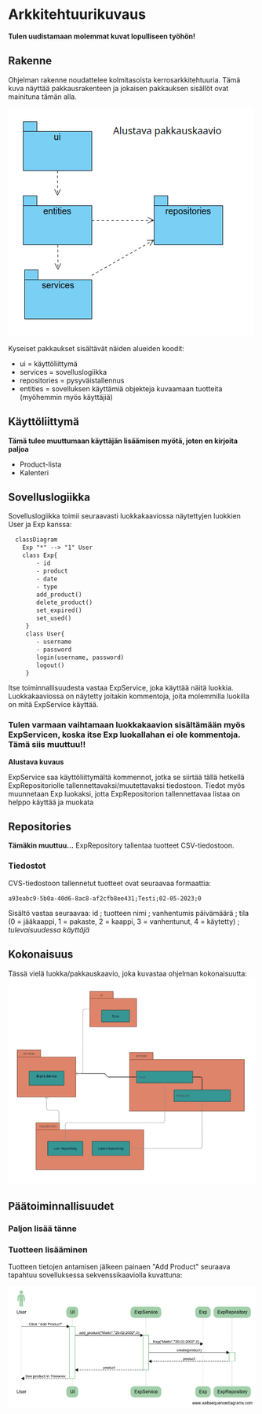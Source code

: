 # Arkkitehtuurikuvaus
**Tulen uudistamaan molemmat kuvat lopulliseen työhön!**
## Rakenne

Ohjelman rakenne noudattelee kolmitasoista kerrosarkkitehtuuria. Tämä kuva näyttää pakkausrakenteen ja jokaisen pakkauksen sisällöt ovat mainituna tämän alla.

![Pakkausrakenne](./kuvat/Exp_alustava_pakkauskaavio.png)

Kyseiset pakkaukset sisältävät näiden alueiden koodit:

- ui = käyttöliittymä
- services = sovelluslogiikka
- repositories = pysyväistallennus
- entities = sovelluksen käyttämiä objekteja kuvaamaan tuotteita (myöhemmin myös käyttäjiä)

## Käyttöliittymä
**Tämä tulee muuttumaan käyttäjän lisäämisen myötä, joten en kirjoita paljoa**
- Product-lista
- Kalenteri

 
## Sovelluslogiikka

Sovelluslogiikka toimii seuraavasti luokkakaaviossa näytettyjen luokkien User ja Exp kanssa:

```mermaid
  classDiagram
    Exp "*" --> "1" User
    class Exp{
        - id
        - product
        - date
        - type
        add_product()
        delete_product()
        set_expired()
        set_used()
     }
     class User{
        - username
        - password
        login(username, password)
        logout()
     }
```

Itse toiminnallisuudesta vastaa ExpService, joka käyttää näitä luokkia. Luokkakaaviossa on näytetty joitakin kommentoja, joita molemmilla luokilla on mitä ExpService käyttää.

### Tulen varmaan vaihtamaan luokkakaavion sisältämään myös ExpServicen, koska itse Exp luokallahan ei ole kommentoja. Tämä siis muuttuu!!

**Alustava kuvaus**

ExpService saa käyttöliittymältä kommennot, jotka se siirtää tällä hetkellä ExpRepositoriolle tallennettavaksi/muutettavaksi tiedostoon. Tiedot myös muunnetaan Exp luokaksi, jotta ExpRepositorion tallennettavaa listaa on helppo käyttää ja muokata

## Repositories
**Tämäkin muuttuu...**
ExpRepository tallentaa tuotteet CSV-tiedostoon.

### Tiedostot

CVS-tiedostoon tallennetut tuotteet ovat seuraavaa formaattia:
```
a93eabc9-5b0a-40d6-8ac8-af2cfb8ee431;Testi;02-05-2023;0 
```
Sisältö vastaa seuraavaa: id ; tuotteen nimi ; vanhentumis päivämäärä ; tila (0 = jääkaappi, 1 = pakaste, 2 = kaappi, 3 = vanhentunut, 4 = käytetty) ; *tulevaisuudessa käyttäjä*

## Kokonaisuus

Tässä vielä luokka/pakkauskaavio, joka kuvastaa ohjelman kokonaisuutta:
![Pakkausrakenne](./kuvat/alustava_paakaavio.png)

## Päätoiminnallisuudet

### Paljon lisää tänne

### Tuotteen lisääminen

Tuotteen tietojen antamisen jälkeen painaen "Add Product" seuraava tapahtuu sovelluksessa sekvenssikaaviolla kuvattuna:

![Tuotteen lisäys](./kuvat/Exp_sekvenssikaavio.png)

